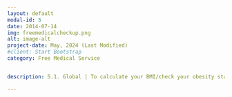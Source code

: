 ```yaml
---
layout: default
modal-id: 5
date: 2014-07-14
img: freemedicalcheckup.png
alt: image-alt
project-date: May, 2024 (Last Modified)
#client: Start Bootstrap
category: Free Medical Service


description: 5.1. Global | To calculate your BMI/check your obesity status and/or get our free suggestions, you are requested to click on -> <a href="https://codeinplace.stanford.edu/cip3/share/dAeTjM4nxQHbZhkoxhZD">here</a>. (Please use your laptop or PC for using it. Cell phone may not support this tool.)<br/>5.1. Global | To check for free whether your offspring will be color blind and how to prevent it, you are requested to click on -> <a href="https://codeinplace.stanford.edu/cip3/share/twTxB2OdbAakdkGGlXz9">here</a>.(Please use your laptop or PC for using it. Cell phone may not support this tool.)

---
```

